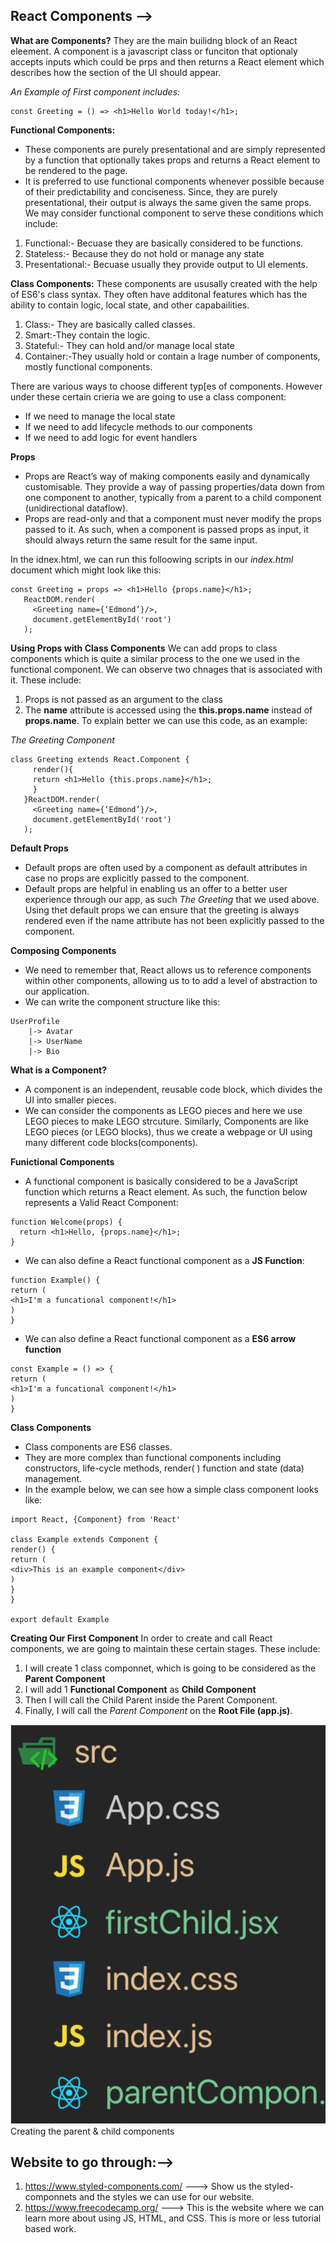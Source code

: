 ## React Components --> 

**What are Components?**
They are the main builidng block of an React eleement. A component is a javascript class or funciton that optionaly accepts inputs which could be prps and then returns a React element which describes how the section of the UI should appear.

*An Example of First component includes:*

```
const Greeting = () => <h1>Hello World today!</h1>;
```

**Functional Components:**
- These components are purely presentational and are simply represented by a function that optionally takes props and returns a React element to be rendered to the page.
- It is preferred to use functional components whenever possible because of their predictability and conciseness. Since, they are purely presentational, their output is always the same given the same props.
We may consider functional component to serve these conditions which include:
1. Functional:- Becuase they are basically considered to be functions.
2. Stateless:- Because they do not hold or manage any state
3. Presentational:- Becuase usually they provide output to UI elements.

**Class Components:**
These components are ususally created with the help of ES6's class syntax.
They often have additonal features which has the ability to contain logic, local state, and other capabailities.

1. Class:- They are basically called classes.
2. Smart:-They contain the logic.
3. Stateful:- They can hold and/or manage local state
4. Container:-They usually hold or contain a lrage number of components, mostly functional components.


There are various ways to choose different typ[es of components. However under these certain crieria we are going to use a class component:
- If we need to manage the local state
- If we need to add lifecycle methods to our components
- If we need to add logic for event handlers

**Props**
- Props are React’s way of making components easily and dynamically customisable. They provide a way of passing properties/data down from one component to another, typically from a parent to a child component (unidirectional dataflow).
- Props are read-only and that a component must never modify the props passed to it. As such, when a component is passed props as input, it should always return the same result for the same input.

In the idnex.html, we can run this folloowing scripts in our *index.html* document which might look like this:
```
const Greeting = props => <h1>Hello {props.name}</h1>;
   ReactDOM.render(
     <Greeting name={‘Edmond’}/>,
     document.getElementById('root')
   );  
```
**Using Props with Class Components**
We can add props to class components which is quite a similar process to the one we used in the functional component. We can observe two chnages that is associated with it. These include:

1. Props is not passed as an argument to the class
2. The **name** attribute is accessed using the **this.props.name** instead of **props.name**. To explain better we can use this code, as an example:

*The Greeting Component*
```
class Greeting extends React.Component {
     render(){
     return <h1>Hello {this.props.name}</h1>;
     }
   }ReactDOM.render(
     <Greeting name={‘Edmond’}/>,
     document.getElementById('root')
   );
```

**Default Props**
- Default props are often used by a component as default attributes in case no props are explicitly passed to the component.
- Default props are helpful in enabling us an offer to a better user experience through our app, as such *The Greeting* that we used above. Using thet default props we can ensure that the greeting is always rendered even if the name attribute has not been explicitly passed to the component. 


**Composing Components**

- We need to remember that, React allows us to reference components within other components, allowing us to to add a level of abstraction to our application. 
- We can write the component structure like this:
```
UserProfile
    |-> Avatar
    |-> UserName
    |-> Bio
```
**What is a Component?**

- A component is an independent, reusable code block, which divides the UI into smaller pieces.
- We can consider the components as LEGO pieces and here we use LEGO pieces to make LEGO strcuture. Similarly, Components are like LEGO pieces (or LEGO blocks), thus we create a webpage or UI using many different code blocks(components).

**Funictional Components**

- A functional component is basically considered to be a JavaScript function which returns a React element. As such, the function below represents a Valid React Component:

```
function Welcome(props) {
  return <h1>Hello, {props.name}</h1>;
}
```

- We can also define a React functional component as a **JS Function**:

```
function Example() {
return (
<h1>I'm a funcational component!</h1>
)
}
```

- We can also define a React functional component as a **ES6 arrow function**

```
const Example = () => {
return (
<h1>I'm a funcational component!</h1>
)
}
```


**Class Components**

- Class components are ES6 classes.
- They are more complex than functional components including constructors, life-cycle methods, render( ) function and state (data) management.
- In the example below, we can see how a simple class component looks like:
```
import React, {Component} from 'React'

class Example extends Component {
render() {
return (
<div>This is an example component</div>
)
}
}

export default Example
```


**Creating Our First Component**
In order to create and call React components, we are going to maintain these certain stages. These include:
1. I will create 1 class componnet, which is going to be considered as the **Parent Component**
2. I will add 1 **Functional Component** as **Child Component**
3. Then I will call the Child Parent inside the Parent Component.
4. Finally, I will call the *Parent Component* on the **Root File (app.js)**.

![Image of Creating the parent & child components](image1.png)
Creating the parent & child components

## Website to go through:-->
1. https://www.styled-components.com/  ---> Show us the styled-componnets and the styles we can use for our website.
2. https://www.freecodecamp.org/ ---> This is the website where we can learn more about using JS, HTML, and CSS. This is more or less tutorial based work. 



